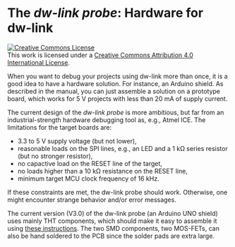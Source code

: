 # The *dw-link probe*: Hardware for dw-link

<a rel="license" href="http://creativecommons.org/licenses/by/4.0/"><img alt="Creative Commons License" style="border-width:0" src="https://i.creativecommons.org/l/by/4.0/88x31.png" /></a><br />This work is licensed under a <a rel="license" href="http://creativecommons.org/licenses/by/4.0/">Creative Commons Attribution 4.0 International License</a>.

When you want to debug  your projects using dw-link more than once, it is a good idea to have a hardware solution. For instance, an Arduino shield. As described in the manual, you can just assemble a solution on a prototype board, which works for 5 V projects with less than 20 mA of supply current. 

The current design of the *dw-link probe* is more ambitious, but far from an industrial-strength hardware debugging tool as, e.g., Atmel ICE. The limitations for the target boards are:

* 3.3 to 5 V supply voltage (but not lower),
* reasonable loads on the SPI lines, e.g., an LED and a 1 kΩ series resistor (but no stronger resistor),
* no capactive load on the RESET line of the target,
* no loads higher than a 10 kΩ resistance on the RESET line,
* minimum target MCU clock frequency of 16 kHz.

If these constraints are met, the dw-link probe should work.  Otherwise, one might encounter strange behavior and/or error messages. 

The current version (V3.0) of the dw-link probe (an Arduino UNO shield) uses mainly THT components, which should make it easy to assemble it using [these instructions](assembly.md). The two SMD components, two MOS-FETs, can also be hand soldered to the PCB since the solder pads are extra large. 

